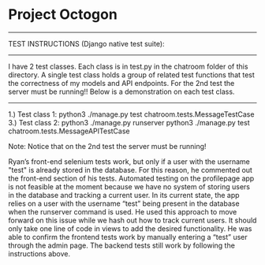 # Project Octogon

*******************************************************************************************
TEST INSTRUCTIONS (Django native test suite):
*******************************************************************************************
I have 2 test classes. Each class is in test.py in the chatroom folder of this directory.
A single test class holds a group of related test functions that test the correctness of my
models and API endpoints. For the 2nd test the server must be running!! Below is a 
demonstration on each test class.
*******************************************************************************************
1.) Test class 1: python3 ./manage.py test chatroom.tests.MessageTestCase
3.) Test class 2: python3 ./manage.py runserver 
                  python3 ./manage.py test chatroom.tests.MessageAPITestCase


Note: Notice that on the 2nd test the server must be running!

Ryan’s front-end selenium tests work, but only if a user with the username "test" is 
already stored in the database. For this reason, he commented out the front-end section 
of his tests. Automated testing on the profilepage app is not feasible at the moment 
because we have no system of storing users in the database and tracking a current user. In 
its current state, the app relies on a user with the username “test” being present in the 
database when the runserver command is used. He used this approach to move forward on this 
issue while we hash out how to track current users. It should only take one line of code 
in views to add the desired functionality. He was able to confirm the frontend tests work 
by manually entering a “test” user through the admin page. The backend tests still work 
by following the instructions above.
